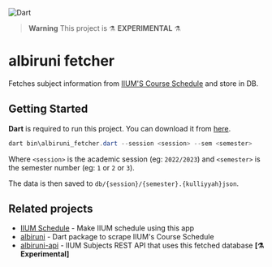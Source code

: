 ![Dart](https://img.shields.io/badge/dart-%230175C2.svg?style=for-the-badge&logo=dart&logoColor=white)

> **Warning** This project is :alembic: **EXPERIMENTAL** :alembic:

# albiruni fetcher

Fetches subject information from [IIUM'S Course Schedule](https://albiruni.iium.edu.my/myapps/StudentOnline/schedule1.php) and store in DB.

## Getting Started

**Dart** is required to run this project. You can download it from [here](https://dart.dev/get-dart).

```powershell
dart bin\albiruni_fetcher.dart --session <session> --sem <semester>
```

Where `<session>` is the academic session (eg: `2022/2023`) and `<semester>` is the semester number (eg: `1` or `2` or `3`).

The data is then saved to `db/{session}/{semester}.{kulliyyah}json`.

## Related projects

- [IIUM Schedule](https://github.com/iqfareez/iium_schedule) - Make IIUM schedule using this app
- [albiruni](https://github.com/iqfareez/albiruni) - Dart package to scrape IIUM's Course Schedule
- [albiruni-api](https://github.com/iqfareez/albiruni-api) - IIUM Subjects REST API that uses this fetched database **[:alembic: Experimental]**
